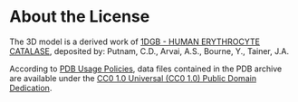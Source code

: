 # About the License

The 3D model is a derived work of [1DGB - HUMAN ERYTHROCYTE
CATALASE](https://www.rcsb.org/structure/1DGB), deposited by: Putnam, C.D.,
Arvai, A.S., Bourne, Y., Tainer, J.A.

According to [PDB Usage Policies](https://www.rcsb.org/pages/usage-policy), data
files contained in the PDB archive are available under the [CC0 1.0 Universal
(CC0 1.0) Public Domain
Dedication](https://creativecommons.org/publicdomain/zero/1.0/).
